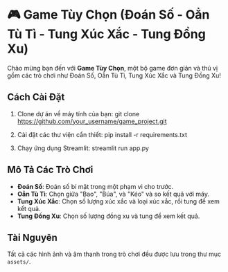 # 🎮 **Game Tùy Chọn** (Đoán Số - Oẳn Tù Tì - Tung Xúc Xắc - Tung Đồng Xu)

Chào mừng bạn đến với **Game Tùy Chọn**, một bộ game đơn giản và thú vị gồm các trò chơi như Đoán Số, Oẳn Tù Tì, Tung Xúc Xắc và Tung Đồng Xu!

## Cách Cài Đặt

1. Clone dự án về máy tính của bạn:
git clone https://github.com/your_username/game_project.git

2. Cài đặt các thư viện cần thiết:
pip install -r requirements.txt

3. Chạy ứng dụng Streamlit:
streamlit run app.py

## Mô Tả Các Trò Chơi

- **Đoán Số**: Đoán số bí mật trong một phạm vi cho trước.
- **Oẳn Tù Tì**: Chọn giữa "Bao", "Búa", và "Kéo" và so kết quả với máy.
- **Tung Xúc Xắc**: Chọn số lượng xúc xắc và loại xúc xắc, rồi tung để xem kết quả.
- **Tung Đồng Xu**: Chọn số lượng đồng xu và tung để xem kết quả.

## Tài Nguyên

Tất cả các hình ảnh và âm thanh trong trò chơi đều được lưu trong thư mục `assets/`.
